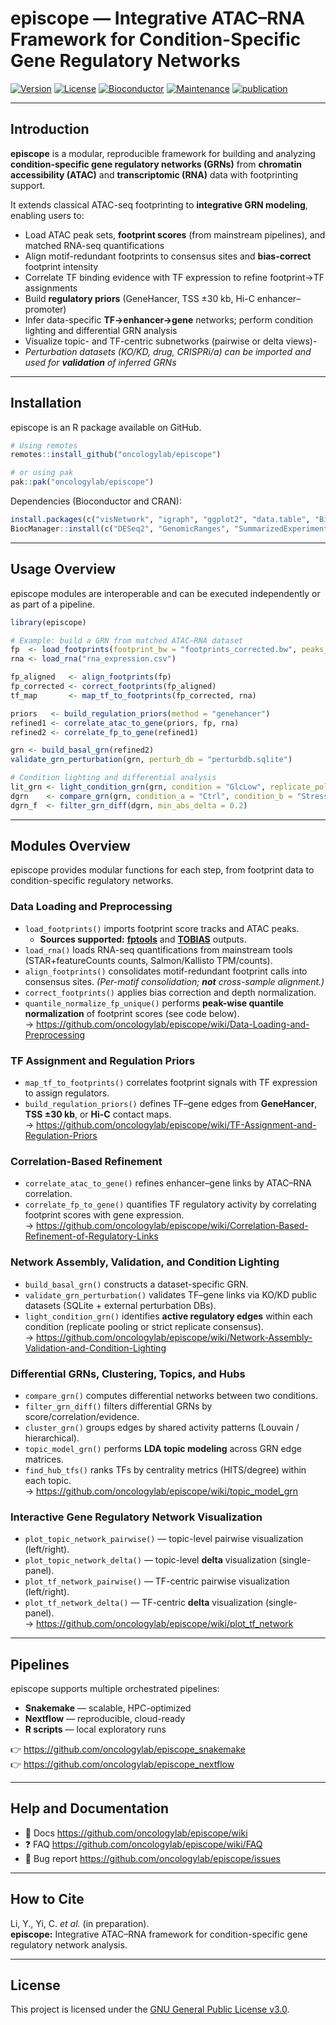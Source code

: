 episcope — Integrative ATAC–RNA Framework for Condition-Specific Gene Regulatory Networks
===========================================================================================

[![Version](https://img.shields.io/badge/version-1.0.0-blue.svg?style=plastic)](https://github.com/oncologylab/episcope)
[![License](https://img.shields.io/badge/license-MIT-green.svg?style=plastic)](https://github.com/oncologylab/episcope/blob/main/LICENSE)
[![Bioconductor](https://img.shields.io/badge/install%20via-BiocManager-orange.svg?style=plastic)](https://bioconductor.org)
[![Maintenance](https://img.shields.io/badge/Maintained%3F-yes-green.svg?style=plastic)](https://github.com/oncologylab/episcope/graphs/commit-activity)
[![publication](https://img.shields.io/badge/Publication-in%20prep-blue.svg?style=plastic)]()

---

## Introduction

**episcope** is a modular, reproducible framework for building and analyzing **condition-specific gene regulatory networks (GRNs)** from **chromatin accessibility (ATAC)** and **transcriptomic (RNA)** data with footprinting support.

It extends classical ATAC-seq footprinting to **integrative GRN modeling**, enabling users to:

- Load ATAC peak sets, **footprint scores** (from mainstream pipelines), and matched RNA-seq quantifications  
- Align motif-redundant footprints to consensus sites and **bias-correct** footprint intensity  
- Correlate TF binding evidence with TF expression to refine footprint→TF assignments  
- Build **regulatory priors** (GeneHancer, TSS ±30 kb, Hi-C enhancer–promoter)  
- Infer data-specific **TF→enhancer→gene** networks; perform condition lighting and differential GRN analysis  
- Visualize topic- and TF-centric subnetworks (pairwise or delta views)-
- *Perturbation datasets (KO/KD, drug, CRISPRi/a) can be imported and used for **validation** of inferred GRNs*

---

## Installation

episcope is an R package available on GitHub.

```r
# Using remotes
remotes::install_github("oncologylab/episcope")

# or using pak
pak::pak("oncologylab/episcope")
```

Dependencies (Bioconductor and CRAN):
```r
install.packages(c("visNetwork", "igraph", "ggplot2", "data.table", "BiocManager"))
BiocManager::install(c("DESeq2", "GenomicRanges", "SummarizedExperiment"))
```

---

## Usage Overview

episcope modules are interoperable and can be executed independently or as part of a pipeline.

```r
library(episcope)

# Example: build a GRN from matched ATAC–RNA dataset
fp  <- load_footprints(footprint_bw = "footprints_corrected.bw", peaks_bed = "peaks.bed")
rna <- load_rna("rna_expression.csv")

fp_aligned   <- align_footprints(fp)
fp_corrected <- correct_footprints(fp_aligned)
tf_map       <- map_tf_to_footprints(fp_corrected, rna)

priors   <- build_regulation_priors(method = "genehancer")
refined1 <- correlate_atac_to_gene(priors, fp, rna)
refined2 <- correlate_fp_to_gene(refined1)

grn <- build_basal_grn(refined2)
validate_grn_perturbation(grn, perturb_db = "perturbdb.sqlite")

# Condition lighting and differential analysis
lit_grn <- light_condition_grn(grn, condition = "GlcLow", replicate_policy = "pooled")
dgrn    <- compare_grn(grn, condition_a = "Ctrl", condition_b = "Stress")
dgrn_f  <- filter_grn_diff(dgrn, min_abs_delta = 0.2)
```

---

## Modules Overview

episcope provides modular functions for each step, from footprint data to condition-specific regulatory networks.

### Data Loading and Preprocessing
- `load_footprints()` imports footprint score tracks and ATAC peaks.  
  - **Sources supported:** [**fptools**](https://github.com/oncologylab/fptools) and [**TOBIAS**](https://github.com/loosolab/TOBIAS) outputs.  
- `load_rna()` loads RNA-seq quantifications from mainstream tools (STAR+featureCounts counts, Salmon/Kallisto TPM/counts).  
- `align_footprints()` consolidates motif-redundant footprint calls into consensus sites. *(Per-motif consolidation; **not** cross-sample alignment.)*  
- `correct_footprints()` applies bias correction and depth normalization.  
- `quantile_normalize_fp_unique()` performs **peak-wise quantile normalization** of footprint scores (see code below).  
  → https://github.com/oncologylab/episcope/wiki/Data-Loading-and-Preprocessing

### TF Assignment and Regulation Priors
- `map_tf_to_footprints()` correlates footprint signals with TF expression to assign regulators.  
- `build_regulation_priors()` defines TF–gene edges from **GeneHancer**, **TSS ±30 kb**, or **Hi-C** contact maps.  
  → https://github.com/oncologylab/episcope/wiki/TF-Assignment-and-Regulation-Priors

### Correlation-Based Refinement
- `correlate_atac_to_gene()` refines enhancer–gene links by ATAC–RNA correlation.  
- `correlate_fp_to_gene()` quantifies TF regulatory activity by correlating footprint scores with gene expression.  
  → https://github.com/oncologylab/episcope/wiki/Correlation‑Based-Refinement-of-Regulatory-Links

### Network Assembly, Validation, and Condition Lighting
- `build_basal_grn()` constructs a dataset-specific GRN.  
- `validate_grn_perturbation()` validates TF–gene links via KO/KD public datasets (SQLite + external perturbation DBs).  
- `light_condition_grn()` identifies **active regulatory edges** within each condition (replicate pooling or strict replicate consensus).  
  → https://github.com/oncologylab/episcope/wiki/Network-Assembly-Validation-and-Condition-Lighting

### Differential GRNs, Clustering, Topics, and Hubs
- `compare_grn()` computes differential networks between two conditions.  
- `filter_grn_diff()` filters differential GRNs by score/correlation/evidence.  
- `cluster_grn()` groups edges by shared activity patterns (Louvain / hierarchical).  
- `topic_model_grn()` performs **LDA topic modeling** across GRN edge matrices.  
- `find_hub_tfs()` ranks TFs by centrality metrics (HITS/degree) within each topic.  
  → https://github.com/oncologylab/episcope/wiki/topic_model_grn

### Interactive Gene Regulatory Network Visualization
- `plot_topic_network_pairwise()` — topic-level pairwise visualization (left/right).  
- `plot_topic_network_delta()` — topic-level **delta** visualization (single-panel).  
- `plot_tf_network_pairwise()` — TF-centric pairwise visualization (left/right).  
- `plot_tf_network_delta()` — TF-centric **delta** visualization (single-panel).  
  → https://github.com/oncologylab/episcope/wiki/plot_tf_network

---

## Pipelines

episcope supports multiple orchestrated pipelines:

- **Snakemake** — scalable, HPC-optimized  
- **Nextflow** — reproducible, cloud-ready  
- **R scripts** — local exploratory runs

👉 https://github.com/oncologylab/episcope_snakemake  
👉 https://github.com/oncologylab/episcope_nextflow

---

## Help and Documentation

- 📘 Docs https://github.com/oncologylab/episcope/wiki  
- ❓ FAQ https://github.com/oncologylab/episcope/wiki/FAQ  
- 🐛 Bug report https://github.com/oncologylab/episcope/issues

---

## How to Cite

Li, Y., Yi, C. *et al.* (in preparation).  
**episcope:** Integrative ATAC–RNA framework for condition-specific gene regulatory network analysis.

---

## License

This project is licensed under the [GNU General Public License v3.0](https://github.com/oncologylab/episcope/blob/main/LICENSE.md).
